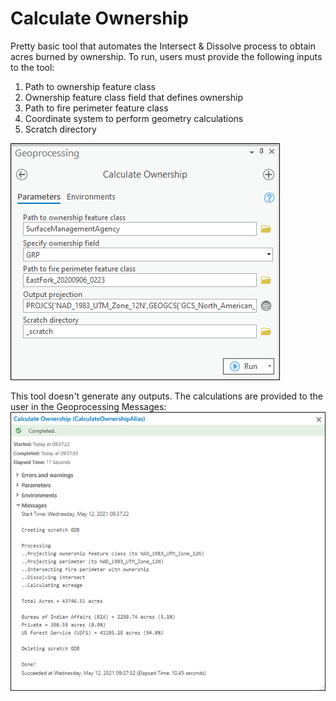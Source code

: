 # Calculate Ownership

Pretty basic tool that automates the Intersect & Dissolve process to obtain acres burned by ownership. To run, users must provide the following inputs to the tool:
1. Path to ownership feature class
2. Ownership feature class field that defines ownership
3. Path to fire perimeter feature class
4. Coordinate system to perform geometry calculations
5. Scratch directory







![screenshot_CalculateOwnership_1.png](/docs/screenshot_CalculateOwnership_1.png?raw=true)







This tool doesn't generate any outputs. The calculations are provided to the user in the Geoprocessing Messages:  
![screenshot_CalculateOwnership_2.png](/docs/screenshot_CalculateOwnership_2.png?raw=true)
